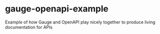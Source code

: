 # gauge-openapi-example
Example of how Gauge and OpenAPI play nicely together to produce living documentation for APIs
